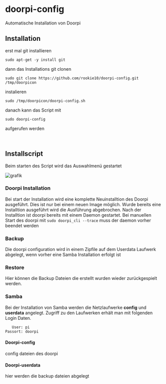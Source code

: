 # doorpi-config
Automatische Installation von Doorpi

## Installation
erst mal git installieren 
```
sudo apt-get -y install git
```
dann das Installations git clonen 
```
sudo git clone https://github.com/rookie10/doorpi-config.git /tmp/doorpicon
```
instalieren
```
sudo /tmp/doorpicon/doorpi-config.sh
```
danach kann das Script mit 
```
sudo doorpi-config
```
aufgerufen werden

<br>

## Installscript
Beim starten des Script wird das Auswahlmenü gestartet

![grafik](https://user-images.githubusercontent.com/3772602/133646277-407f6e2b-6264-499a-9844-5da2eab88631.png)

### Doorpi Installation
Bei start der Installation wird eine komplette Neuinstalltion des Doorpi ausgeführt. Dies ist nur bei einem neuen Image möglich. Wurde bereits eine Installtion ausgeführt wird die Ausführung abgebrochen.
Nach der Installtion ist doorpi bereits mit einem Daemon gestartet. Bei manuellen Start des doorpi mit ```sudo doorpi_cli --trace```  muss der daemon vorher beendet werden

### Backup
Die doorpi configuration wird in einem Zipfile auf dem Userdata Laufwerk abgelegt, wenn vorher eine Samba Installation erfolgt ist 

### Restore 
Hier können die Backup Dateien die erstellt wurden wieder zurückgespielt werden.

### Samba
Bei der Installation von Samba werden die Netzlaufwerke <b>config</b> und <b>userdata</b> angelegt. Zugriff zu den Laufwerken erhält man mit folgenden Login Daten.
```
   User: pi
Passort: doorpi
```

#### Doorpi-config
config dateien des doorpi

#### Doorpi-userdata 
hier werden die backup dateien abgelegt
